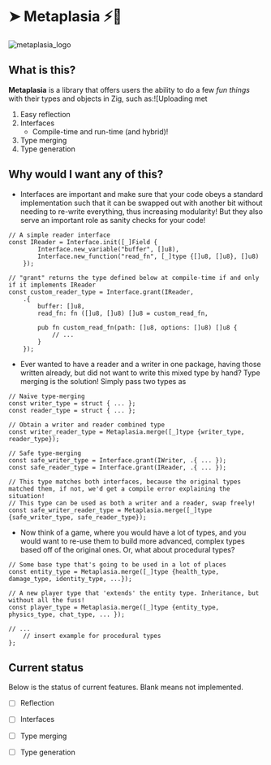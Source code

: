 # ➤ Metaplasia ⚡🦠
![metaplasia_logo](https://github.com/nylvon/metaplasia/assets/116503189/d1028891-ee03-4c2b-9734-dd5f1e4f143d)
## What is this?

**Metaplasia** is a library that offers users the ability to do a few _fun things_ with their types and objects in Zig, such as:![Uploading met<?xml version="1.0" encoding="UTF-8" standalone="no"?>

1. Easy reflection
2. Interfaces
   - Compile-time and run-time (and hybrid)!
4. Type merging
5. Type generation

## Why would I want any of this?

- Interfaces are important and make sure that your code obeys a standard implementation such that it can be swapped out with another bit without needing to re-write everything, thus increasing modularity!
But they also serve an important role as sanity checks for your code!
```zig
// A simple reader interface
const IReader = Interface.init([_]Field {
		Interface.new_variable("buffer", []u8),
		Interface.new_function("read_fn", [_]type {[]u8, []u8}, []u8)
	});

// "grant" returns the type defined below at compile-time if and only if it implements IReader 
const custom_reader_type = Interface.grant(IReader,
	.{
		buffer: []u8,
		read_fn: fn ([]u8, []u8) []u8 = custom_read_fn,

		pub fn custom_read_fn(path: []u8, options: []u8) []u8 {
			// ...
		}
	});
```
- Ever wanted to have a reader and a writer in one package, having those written already, but did not want to write this mixed type by hand? Type merging is the solution! Simply pass two types as 
```zig
// Naive type-merging
const writer_type = struct { ... };
const reader_type = struct { ... };

// Obtain a writer and reader combined type
const writer_reader_type = Metaplasia.merge([_]type {writer_type, reader_type});

// Safe type-merging
const safe_writer_type = Interface.grant(IWriter, .{ ... });
const safe_reader_type = Interface.grant(IReader, .{ ... });

// This type matches both interfaces, because the original types matched them, if not, we'd get a compile error explaining the situation!
// This type can be used as both a writer and a reader, swap freely!
const safe_writer_reader_type = Metaplasia.merge([_]type {safe_writer_type, safe_reader_type});
```

- Now think of a game, where you would have a lot of types, and you would want to re-use them to build more advanced, complex types based off of the original ones. Or, what about procedural types?
```zig
// Some base type that's going to be used in a lot of places
const entity_type = Metaplasia.merge([_]type {health_type, damage_type, identity_type, ...});

// A new player type that 'extends' the entity type. Inheritance, but without all the fuss!
const player_type = Metaplasia.merge([_]type {entity_type, physics_type, chat_type, ... });

// ...
	// insert example for procedural types
};
```

## Current status

Below is the status of current features.
Blank means not implemented.

- [ ] Reflection
- [ ] Interfaces
- [ ] Type merging
- [ ] Type generation

